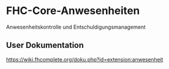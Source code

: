 # FHC-Core-Anwesenheiten
Anwesenheitskontrolle und Entschuldigungsmanagement

## User Dokumentation 
https://wiki.fhcomplete.org/doku.php?id=extension:anwesenheit